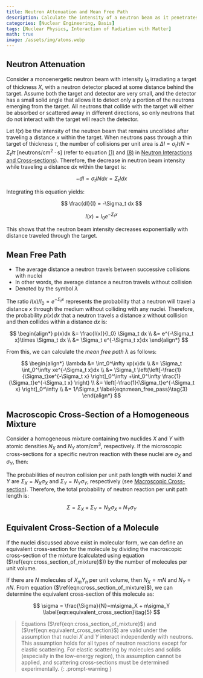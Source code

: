 ```yaml
---
title: Neutron Attenuation and Mean Free Path
description: Calculate the intensity of a neutron beam as it penetrates a target material, derive the mean free path of neutrons, and determine macroscopic cross-sections for homogeneous mixtures and molecules containing multiple nuclides.
categories: [Nuclear Engineering, Basis]
tags: [Nuclear Physics, Interaction of Radiation with Matter]
math: true
image: /assets/img/atoms.webp
---
```


## Neutron Attenuation
Consider a monoenergetic neutron beam with intensity $I_0$ irradiating a target of thickness $X$, with a neutron detector placed at some distance behind the target. Assume both the target and detector are very small, and the detector has a small solid angle that allows it to detect only a portion of the neutrons emerging from the target. All neutrons that collide with the target will either be absorbed or scattered away in different directions, so only neutrons that do not interact with the target will reach the detector.

Let $I(x)$ be the intensity of the neutron beam that remains uncollided after traveling a distance $x$ within the target. When neutrons pass through a thin target of thickness $\tau$, the number of collisions per unit area is $\Delta I = \sigma_t I\tau N = \Sigma_t I\tau \ \text{[neutrons/cm}^2\cdot\text{s]}$ (refer to equation [(1)](/posts/Neutron-Interactions-and-Cross-sections/#mjx-eqn%3Aeqn%3Amicroscopic_cross_section) and [(8)](/posts/Neutron-Interactions-and-Cross-sections/#mjx-eqn%3Aeqn%3Areaction_rate) in [Neutron Interactions and Cross-sections](/posts/Neutron-Interactions-and-Cross-sections/)). Therefore, the decrease in neutron beam intensity while traveling a distance $dx$ within the target is:

$$ -dI = \sigma_t IN dx = \Sigma_t I dx \tag{1} $$

Integrating this equation yields:

$$ \frac{dI}{I} = -\Sigma_t dx $$

$$ I(x) = I_0e^{-\Sigma_t x} \tag{2} $$

This shows that the neutron beam intensity decreases exponentially with distance traveled through the target.

## Mean Free Path
- The average distance a neutron travels between successive collisions with nuclei
- In other words, the average distance a neutron travels without collision
- Denoted by the symbol $\lambda$

The ratio $I(x)/I_0=e^{-\Sigma_t x}$ represents the probability that a neutron will travel a distance $x$ through the medium without colliding with any nuclei. Therefore, the probability $p(x)dx$ that a neutron travels a distance $x$ without collision and then collides within a distance $dx$ is:

$$ \begin{align*}
p(x)dx &= \frac{I(x)}{I_0} \Sigma_t dx
\\ &= e^{-\Sigma_t x}\times \Sigma_t dx
\\ &= \Sigma_t e^{-\Sigma_t x}dx
\end{align*}
$$

From this, we can calculate the *mean free path* $\lambda$ as follows:

$$ \begin{align*}
\lambda &= \int_0^\infty xp(x)dx
\\ &= \Sigma_t \int_0^\infty xe^{-\Sigma_t x}dx
\\ &= \Sigma_t \left(\left[-\frac{1}{\Sigma_t}xe^{-\Sigma_t x} \right]_0^\infty +\int_0^\infty \frac{1}{\Sigma_t}e^{-\Sigma_t x} \right)
\\ &= \left[-\frac{1}{\Sigma_t}e^{-\Sigma_t x} \right]_0^\infty
\\ &= 1/\Sigma_t \label{eqn:mean_free_pass}\tag{3}
\end{align*}
$$

## Macroscopic Cross-Section of a Homogeneous Mixture
Consider a homogeneous mixture containing two nuclides $X$ and $Y$ with atomic densities $N_X$ and $N_Y$ $\text{atom/cm}^3$, respectively. If the microscopic cross-sections for a specific neutron reaction with these nuclei are $\sigma_X$ and $\sigma_Y$, then:

The probabilities of neutron collision per unit path length with nuclei $X$ and $Y$ are $\Sigma_X=N_X\sigma_X$ and $\Sigma_Y=N_Y\sigma_Y$, respectively (see [Macroscopic Cross-section](/posts/Neutron-Interactions-and-Cross-sections/#macroscopic-cross-section)). Therefore, the total probability of neutron reaction per unit path length is:

$$ \Sigma = \Sigma_X + \Sigma_Y = N_X\sigma_X + N_Y\sigma_Y \label{eqn:cross_section_of_mixture}\tag{4}$$

## Equivalent Cross-Section of a Molecule
If the nuclei discussed above exist in molecular form, we can define an equivalent cross-section for the molecule by dividing the macroscopic cross-section of the mixture (calculated using equation ($\ref{eqn:cross_section_of_mixture}$)) by the number of molecules per unit volume.

If there are $N$ molecules of $X_mY_n$ per unit volume, then $N_X=mN$ and $N_Y=nN$. From equation ($\ref{eqn:cross_section_of_mixture}$), we can determine the equivalent cross-section of this molecule as:

$$ \sigma = \frac{\Sigma}{N}=m\sigma_X + n\sigma_Y \label{eqn:equivalent_cross_section}\tag{5} $$

> Equations ($\ref{eqn:cross_section_of_mixture}$) and ($\ref{eqn:equivalent_cross_section}$) are valid under the assumption that nuclei $X$ and $Y$ interact independently with neutrons. This assumption holds for all types of neutron reactions except for elastic scattering.
> For elastic scattering by molecules and solids (especially in the low-energy region), this assumption cannot be applied, and scattering cross-sections must be determined experimentally.
{: .prompt-warning }
